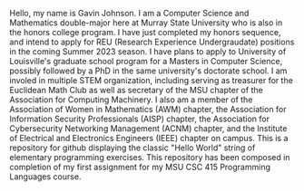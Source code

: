 Hello, my name is Gavin Johnson. I am a Computer Science and Mathematics double-major here at Murray State University who is also in the honors college program. I have just completed my honors sequence, and intend to apply for REU (Research Experience Undergraudate) positions in the coming Summer 2023 season. I have plans to apply to University of Louisville's graduate school program for a Masters in Computer Science, possibly followed by a PhD in the same university's doctorate school. I am involed in multiple STEM organization, including serving as treasurer for the Euclidean Math Club as well as secretary of the MSU chapter of the Association for Computing Machinery. I also am a member of the Association of Women in Mathematics (AWM) chapter, the Association for Information Security Professionals (AISP) chapter, the Association for Cybersecurity Networking Management (ACNM) chapter, and the Institute of Electrical and Electronics Engineers (IEEE) chapter on campus.
This is a repository for github displaying the classic "Hello World" string of elementary programming exercises. This repository has been composed in completion of my first assignment for my MSU CSC 415 Programming Languages course.
